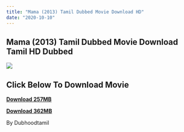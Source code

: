 ```yaml
---
title: "Mama (2013) Tamil Dubbed Movie Download HD"
date: "2020-10-10"
---
```


## Mama (2013) Tamil Dubbed Movie Download Tamil HD Dubbed

[![](https://1.bp.blogspot.com/-fWIWdnqdcHk/X4G-sYE3BmI/AAAAAAAACsk/rUbBYFi2bZoOIpcuJySUinGtzj6Zkxe3QCNcBGAsYHQ/w274-h434/MV5BMTM5MjIwNDAwMl5BMl5BanBnXkFtZTcwNzQyOTY0OA{7c91919003b18fbfe18f8d0a8715b92cf9e57c9a8b9d318e5deae4019927ce00}2540{7c91919003b18fbfe18f8d0a8715b92cf9e57c9a8b9d318e5deae4019927ce00}2540._V1_.jpg)](https://1.bp.blogspot.com/-fWIWdnqdcHk/X4G-sYE3BmI/AAAAAAAACsk/rUbBYFi2bZoOIpcuJySUinGtzj6Zkxe3QCNcBGAsYHQ/s2048/MV5BMTM5MjIwNDAwMl5BMl5BanBnXkFtZTcwNzQyOTY0OA{7c91919003b18fbfe18f8d0a8715b92cf9e57c9a8b9d318e5deae4019927ce00}2540{7c91919003b18fbfe18f8d0a8715b92cf9e57c9a8b9d318e5deae4019927ce00}2540._V1_.jpg)

## **Click Below To Download Movie**

**[Download 257MB](https://oncehelp.com/mama-1)**

**[Download 362MB](https://oncehelp.com/mama-2)**

By Dubhoodtamil
